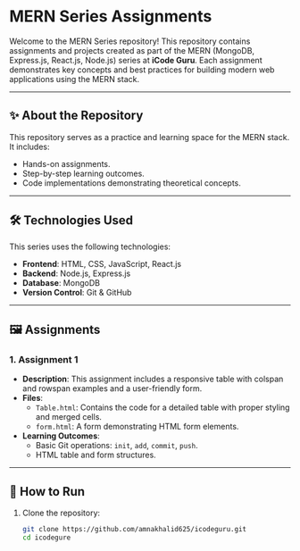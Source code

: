 # MERN Series Assignments

Welcome to the MERN Series repository! This repository contains assignments and projects created as part of the MERN (MongoDB, Express.js, React.js, Node.js) series at **iCode Guru**. Each assignment demonstrates key concepts and best practices for building modern web applications using the MERN stack.

---

## ✨ **About the Repository**

This repository serves as a practice and learning space for the MERN stack. It includes:
- Hands-on assignments.
- Step-by-step learning outcomes.
- Code implementations demonstrating theoretical concepts.

---

## 🛠️ **Technologies Used**

This series uses the following technologies:
- **Frontend**: HTML, CSS, JavaScript, React.js
- **Backend**: Node.js, Express.js
- **Database**: MongoDB
- **Version Control**: Git & GitHub

---

##  🖼️ **Assignments**

### **1. Assignment 1**
- **Description**: This assignment includes a responsive table with colspan and rowspan examples and a user-friendly form.
- **Files**:
  - `Table.html`: Contains the code for a detailed table with proper styling and merged cells.
  - `form.html`: A form demonstrating HTML form elements.
- **Learning Outcomes**:
  - Basic Git operations: `init`, `add`, `commit`, `push`.
  - HTML table and form structures.

---

## 🚀 **How to Run**

1. Clone the repository:
   ```bash
   git clone https://github.com/amnakhalid625/icodeguru.git
   cd icodegure

